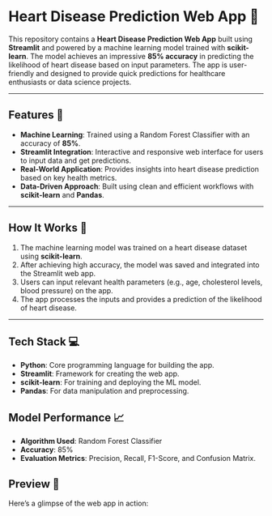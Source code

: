 # Heart Disease Prediction Web App 🚀

This repository contains a **Heart Disease Prediction Web App** built using **Streamlit** and powered by a machine learning model trained with **scikit-learn**. The model achieves an impressive **85% accuracy** in predicting the likelihood of heart disease based on input parameters. The app is user-friendly and designed to provide quick predictions for healthcare enthusiasts or data science projects.

---

## Features 🌟
- **Machine Learning**: Trained using a Random Forest Classifier with an accuracy of **85%**.
- **Streamlit Integration**: Interactive and responsive web interface for users to input data and get predictions.
- **Real-World Application**: Provides insights into heart disease prediction based on key health metrics.
- **Data-Driven Approach**: Built using clean and efficient workflows with **scikit-learn** and **Pandas**.

---

## How It Works 🔧
1. The machine learning model was trained on a heart disease dataset using **scikit-learn**.
2. After achieving high accuracy, the model was saved and integrated into the Streamlit web app.
3. Users can input relevant health parameters (e.g., age, cholesterol levels, blood pressure) on the app.
4. The app processes the inputs and provides a prediction of the likelihood of heart disease.

---

## Tech Stack 💻
- **Python**: Core programming language for building the app.
- **Streamlit**: Framework for creating the web app.
- **scikit-learn**: For training and deploying the ML model.
- **Pandas**: For data manipulation and preprocessing.

## Model Performance 📈
- **Algorithm Used**: Random Forest Classifier
- **Accuracy**: 85%
- **Evaluation Metrics**: Precision, Recall, F1-Score, and Confusion Matrix.

## Preview 🎉
Here’s a glimpse of the web app in action:

